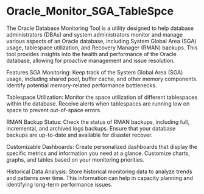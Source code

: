 # Oracle_Monitor_SGA_TableSpce

The Oracle Database Monitoring Tool is a utility designed to help database administrators (DBAs) and system administrators monitor and manage various aspects of an Oracle database, including System Global Area (SGA) usage, tablespace utilization, and Recovery Manager (RMAN) backups. This tool provides insights into the health and performance of the Oracle database, allowing for proactive management and issue resolution.

Features
SGA Monitoring: Keep track of the System Global Area (SGA) usage, including shared pool, buffer cache, and other memory components. Identify potential memory-related performance bottlenecks.

Tablespace Utilization: Monitor the space utilization of different tablespaces within the database. Receive alerts when tablespaces are running low on space to prevent out-of-space errors.

RMAN Backup Status: Check the status of RMAN backups, including full, incremental, and archived logs backups. Ensure that your database backups are up-to-date and available for disaster recover.

Customizable Dashboards: Create personalized dashboards that display the specific metrics and information you need at a glance. Customize charts, graphs, and tables based on your monitoring priorities.

Historical Data Analysis: Store historical monitoring data to analyze trends and patterns over time. This information can help in capacity planning and identifying long-term performance issues.
